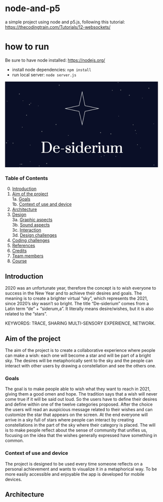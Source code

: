 # node-and-p5
a simple project using node and p5.js, following this tutorial: https://thecodingtrain.com/Tutorials/12-websockets/

# how to run

Be sure to have node installed: https://nodejs.org/

* install node dependencies: `npm install`
* run local server: `node server.js`


<p align="center">
  <img src="images/logo.gif" width="700" />
</p>

### Table of Contents
0. [Introduction](#introduction) <br>
1. [Aim of the project](#aim-of-the-project) <br>
  1a. [Goals](#goals) <br>
  1b. [Context of use and device](#context-of-use-and-device) <br>
2. [Architecture](#architecture) <br>
3. [Design](#design) <br>
  3a. [Graphic aspects](#graphic-aspects) <br>
  3b. [Sound aspects](#sound-aspects) <br>
  3c. [Interaction](#interaction) <br>
  3d. [Design challenges](#design-challenges) <br>
4. [Coding challenges](#coding-challenges) <br>
5. [References](#references) <br>
6. [Credits](#credits) <br>
7. [Team members](#team-members) <br>
8. [Course](#course) <br>



## Introduction
2020 was an unfortunate year, therefore the concept is to wish everyone to success in the New Year and to achieve their desires and goals. The meaning is to create a brighter virtual “sky”, which represents the 2021, since 2020’s sky wasn’t so bright.
The title “De-siderium” comes from a Latin term “de” + “siderum,a”. It literally means desire/wishes, but it is also related to the “stars”.

KEYWORDS: TRACE, SHARING MULTI-SENSORY EXPERIENCE, NETWORK. <br>

## Aim of the project
The aim of the project is to create a collaborative experience where people can make a wish: each one will become a star and will be part of a bright sky. The desires will be metaphorically sent to the sky and the people can interact with other users by drawing a constellation and see the others one. <br>

### Goals
The goal is to make people able to wish what they want to reach in 2021, giving them a good omen and hope. The tradition says that a wish will never come true if it will be said out loud. So the users have to define their desires and define within one of the twelve categories proposed. After the choice the users will read an auspicious message related to their wishes and can customize the star that appears on the screen. At the end everyone will arrive in a sky full of stars where people can interact by creating constellations in the part of the sky where their category is placed. The will is to make people reflect about the sense of community that unifies us, focusing on the idea that the wishes generally expressed have something in common. <br>

### Context of use and device
The project is designed to be used every time someone reflects on a personal achievement and wants to visualize it in a metaphorical way. To be more easily accessible and enjoyable the app is developed for mobile devices.

## Architecture
